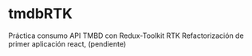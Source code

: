 # tmdbRTK
Práctica consumo API TMBD con Redux-Toolkit RTK
Refactorización de primer aplicación react, (pendiente)
